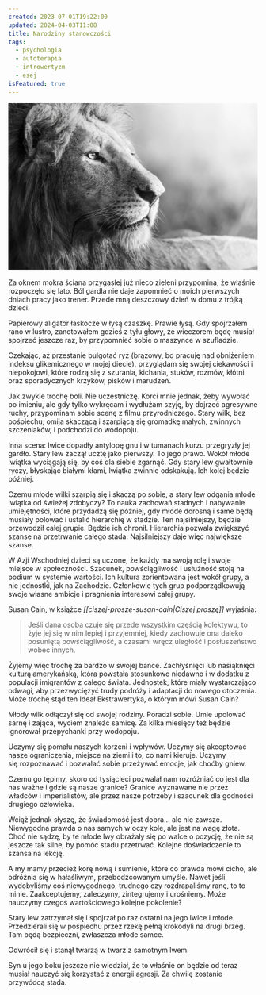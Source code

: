 ```yaml
---
created: 2023-07-01T19:22:00
updated: 2024-04-03T11:08
title: Narodziny stanowczości
tags:
  - psychologia
  - autoterapia
  - introwertyzm
  - esej
isFeatured: true
---
```

![Zdjęcie lwa w czarno-białych barwach](./narodziny-stanowczosci.jpeg)

Za oknem mokra ściana przygasłej już nieco zieleni przypomina, że właśnie rozpoczęło się lato. Ból gardła nie daje zapomnieć o moich pierwszych dniach pracy jako trener. Przede mną deszczowy dzień w domu z trójką dzieci.

Papierowy aligator łaskocze w łysą czaszkę. Prawie łysą. Gdy spojrzałem rano w lustro, zanotowałem gdzieś z tyłu głowy, że wieczorem będę musiał spojrzeć jeszcze raz, by przypomnieć sobie o maszynce w szufladzie.

Czekając, aż przestanie bulgotać ryż (brązowy, bo pracuję nad obniżeniem indeksu glikemicznego w mojej diecie), przyglądam się swojej ciekawości i niepokojowi, które rodzą się z szurania, kichania, stuków, rozmów, kłótni oraz sporadycznych krzyków, pisków i marudzeń.

Jak zwykle trochę boli. Nie uczestniczę. Korci mnie jednak, żeby wywołać po imieniu, ale gdy tylko wykręcam i wydłużam szyję, by dojrzeć agresywne ruchy, przypominam sobie scenę z filmu przyrodniczego. Stary wilk, bez pośpiechu, omija skaczącą i szarpiącą się gromadkę małych, zwinnych szczeniaków, i podchodzi do wodopoju.

Inna scena: lwice dopadły antylopę gnu i w tumanach kurzu przegryzły jej gardło. Stary lew zaczął ucztę jako pierwszy. To jego prawo. Wokół młode lwiątka wyciągają się, by coś dla siebie zgarnąć. Gdy stary lew gwałtownie ryczy, błyskając białymi kłami, lwiątka zwinnie odskakują. Ich kolej będzie później.

Czemu młode wilki szarpią się i skaczą po sobie, a stary lew odgania młode lwiątka od świeżej zdobyczy? To nauka zachowań stadnych i nabywanie umiejętności, które przydadzą się później, gdy młode dorosną i same będą musiały polować i ustalić hierarchię w stadzie. Ten najsilniejszy, będzie przewodził całej grupie. Będzie ich chronił. Hierarchia pozwala zwiększyć szanse na przetrwanie całego stada. Najsilniejszy daje więc największe szanse.

W Azji Wschodniej dzieci są uczone, że każdy ma swoją rolę i swoje miejsce w społeczności. Szacunek, powściągliwość i usłużność stoją na podium w systemie wartości. Ich kultura zorientowana jest wokół grupy, a nie jednostki, jak na Zachodzie. Członkowie tych grup podporządkowują swoje własne ambicje i pragnienia interesowi całej grupy.

Susan Cain, w książce _[[ciszej-prosze-susan-cain|Ciszej proszę]]_ wyjaśnia:

> Jeśli dana osoba czuje się przede wszystkim częścią kolektywu, to żyje jej się w nim lepiej i przyjemniej, kiedy zachowuje ona daleko posuniętą powściągliwość, a czasami wręcz uległość i posłuszeństwo wobec innych.

Żyjemy więc trochę za bardzo w swojej bańce. Zachłyśnięci lub nasiąknięci kulturą amerykańską, która powstała stosunkowo niedawno i w dodatku z populacji imigrantów z całego świata. Jednostek, które miały wystarczająco odwagi, aby przezwyciężyć trudy podróży i adaptacji do nowego otoczenia. Może trochę stąd ten Ideał Ekstrawertyka, o którym mówi Susan Cain?

Młody wilk odłączył się od swojej rodziny. Poradzi sobie. Umie upolować sarnę i zająca, wyciem znaleźć samicę. Za kilka miesięcy też będzie ignorował przepychanki przy wodopoju.

Uczymy się pomału naszych korzeni i wpływów. Uczymy się akceptować nasze ograniczenia, miejsce na ziemi i to, co nami kieruje. Uczymy się rozpoznawać i pozwalać sobie przeżywać emocje, jak choćby gniew.

Czemu go tępimy, skoro od tysiącleci pozwalał nam rozróżniać co jest dla nas ważne i gdzie są nasze granice? Granice wyznawane nie przez władców i imperialistów, ale przez nasze potrzeby i szacunek dla godności drugiego człowieka.

Wciąż jednak słyszę, że świadomość jest dobra… ale nie zawsze. Niewygodna prawda o nas samych w oczy kole, ale jest na wagę złota. Choć nie sądzę, by te młode lwy obrażały się po walce o pozycję, że nie są jeszcze tak silne, by pomóc stadu przetrwać. Kolejne doświadczenie to szansa na lekcję.

A my mamy przecież korę nową i sumienie, które co prawda mówi cicho, ale odróżnia się w hałaśliwym, przebodźcowanym umyśle. Nawet jeśli wydobyliśmy coś niewygodnego, trudnego czy rozdrapaliśmy ranę, to to minie. Zaakceptujemy, zaleczymy, zintegrujemy i urośniemy. Może nauczymy czegoś wartościowego kolejne pokolenie?

Stary lew zatrzymał się i spojrzał po raz ostatni na jego lwice i młode. Przedzierali się w pośpiechu przez rzekę pełną krokodyli na drugi brzeg. Tam będą bezpieczni, zwłaszcza młode samce.

Odwrócił się i stanął twarzą w twarz z samotnym lwem.

Syn u jego boku jeszcze nie wiedział, że to właśnie on będzie od teraz musiał nauczyć się korzystać z energii agresji. Za chwilę zostanie przywódcą stada.